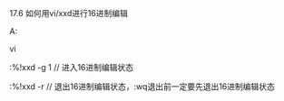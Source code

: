 17.6 如何用vi/xxd进行16进制编辑

A:

vi <binary file>

:%!xxd -g 1 // 进入16进制编辑状态

:%!xxd -r   // 退出16进制编辑状态，:wq退出前一定要先退出16进制编辑状态
